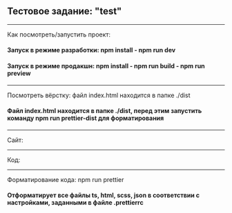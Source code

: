 ## Тестовое задание: "test"

***
Как посмотреть/запустить проект:

#### Запуск в режиме разработки: npm install - npm run dev

#### Запуск в режиме продакшн: npm install - npm run build - npm run preview

***
Посмотреть вёрстку: файл index.html находится в папке ./dist

#### Файл index.html находится в папке ./dist, перед этим запустить команду npm run prettier-dist для форматирования


***
Сайт: 

***
Код: 

***
Форматирование кода: npm run prettier

#### Отформатирует все файлы ts, html, scss, json в соответствии с настройками, заданными в файле .prettierrc
